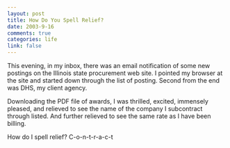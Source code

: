 ```yaml
--- 
layout: post
title: How Do You Spell Relief?
date: 2003-9-16
comments: true
categories: life
link: false
---
```

This evening, in my inbox, there was an email notification of some new postings on the Illinois state procurement web site. I pointed my browser at the site and started down through the list of posting. Second from the end was DHS, my client agency.

Downloading the PDF file of awards, I was thrilled, excited, immensely pleased, and relieved to see the name of the company I subcontract through listed. And further relieved to see the same rate as I have been billing.

How do I spell relief?
C-o-n-t-r-a-c-t
